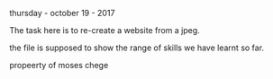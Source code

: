 thursday  - october 19 - 2017

The task here is to re-create a website from a jpeg.

the file is supposed to show the range of skills we have learnt so far.

propeerty of moses chege
